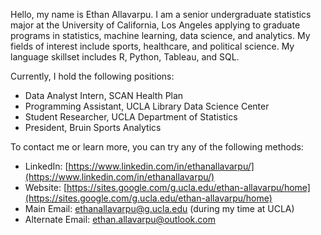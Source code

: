 Hello, my name is Ethan Allavarpu. I am a senior undergraduate statistics major at the University of California, Los Angeles applying to graduate programs in statistics, machine learning, data science, and analytics. My fields of interest include sports, healthcare, and political science. My language skillset includes R, Python, Tableau, and SQL.

Currently, I hold the following positions:

- Data Analyst Intern, SCAN Health Plan
- Programming Assistant, UCLA Library Data Science Center
- Student Researcher, UCLA Department of Statistics
- President, Bruin Sports Analytics
 
To contact me or learn more, you can try any of the following methods:

- LinkedIn: [https://www.linkedin.com/in/ethanallavarpu/](https://www.linkedin.com/in/ethanallavarpu/)
- Website: [https://sites.google.com/g.ucla.edu/ethan-allavarpu/home](https://sites.google.com/g.ucla.edu/ethan-allavarpu/home)
- Main Email: ethanallavarpu@g.ucla.edu (during my time at UCLA)
- Alternate Email: ethan.allavarpu@outlook.com


<!--
**ethan-allavarpu/ethan-allavarpu** is a ✨ _special_ ✨ repository because its `README.md` (this file) appears on your GitHub profile.

Here are some ideas to get you started:

- 🔭 I’m currently working on ...
- 🌱 I’m currently learning ...
- 👯 I’m looking to collaborate on ...
- 🤔 I’m looking for help with ...
- 💬 Ask me about ...
- 📫 How to reach me: ...
- 😄 Pronouns: ...
- ⚡ Fun fact: ...
-->
